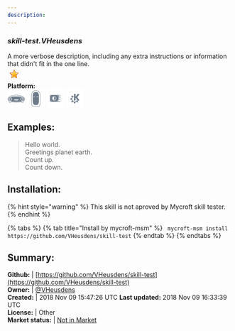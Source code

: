 ```yaml
---
description: 
---
```


### _skill-test.VHeusdens_  
A more verbose description, including any extra instructions or
information that didn't fit in the one line.  
![](../.gitbook/assets/star.png)  
**Platform:**  
 ![Mark I](../.gitbook/assets/mark-1-icon.png)  ![Mark II](../.gitbook/assets/mark-2-icon.png)  ![Picroft](../.gitbook/assets/picroft-icon.png)  ![plasmoid](../.gitbook/assets/kde.png)   
## Examples:  
> Hello world.  
> Greetings planet earth.  
> Count up.  
> Count down.  
  
## Installation:  
{% hint style="warning" %}
This skill is not aproved by Mycroft skill tester.
{% endhint %}
    
{% tabs %}
{% tab title="Install by mycroft-msm" %}
``` mycroft-msm install https://github.com/VHeusdens/skill-test```
{% endtab %}
  {% endtabs %}
    
## Summary:  
**Github:** | [https://github.com/VHeusdens/skill-test](https://github.com/VHeusdens/skill-test)  
**Owner:** | [@VHeusdens](https://github.com/VHeusdens)  
**Created:** | 2018 Nov 09 15:47:26 UTC  **Last updated:** 2018 Nov 09 16:33:39 UTC  
**License:** | Other  
**Market status:** | [Not in Market](https://market.mycroft.ai/skill/)  
